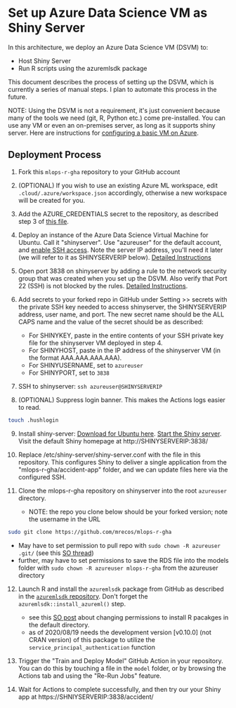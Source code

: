 # Set up Azure Data Science VM as Shiny Server

In this architecture, we deploy an Azure Data Science VM (DSVM) to:

* Host Shiny Server
* Run R scripts using the azuremlsdk package

This document describes the process of setting up the DSVM, which is currently a series of manual steps.
I plan to automate this process in the future.

NOTE: Using the DSVM is not a requirement, it's just convenient because many of the tools we need (git, R, Python etc.) come pre-installed. You can use any VM or even an on-premises server, as long as it supports shiny server. Here are instructions for [configuring a basic VM on Azure](https://canovasjm.netlify.app/2020/01/08/deploy-you-own-shiny-server-on-azure/).

## Deployment Process

1. Fork this `mlops-r-gha` repository to your GitHub account

1. (OPTIONAL) If you wish to use an existing Azure ML workspace, edit `.cloud/.azure/workspace.json` accordingly, otherwise a new workspace will be created for you.

1. Add the AZURE_CREDENTIALS secret to the repository, as described step 3 of [this file](https://github.com/machine-learning-apps/ml-template-azure/blob/master/README.md).

1. Deploy an instance of the Azure Data Science Virtual Machine for Ubuntu. Call it "shinyserver". Use "azureuser" for the default account, and [enable SSH access](https://docs.microsoft.com/en-us/azure/virtual-machines/linux/mac-create-ssh-keys?WT.mc_id=aiml-2093-davidsmi). Note the server IP address, you'll need it later (we will refer to it as SHINYSERVERIP below). [Detailed Instructions](https://docs.microsoft.com/en-us/azure/machine-learning/data-science-virtual-machine/dsvm-ubuntu-intro?WT.mc_id=aiml-2093-davidsmi)

1. Open port 3838 on shinyserver by adding a rule to the network security group that was created when you set up the DSVM. Also verify that Port 22 (SSH) is not blocked by the rules. [Detailed Instructions](https://docs.microsoft.com/azure/virtual-network/manage-network-security-group?WT.mc_id=aiml-2093-davidsmi). 

1. Add secrets to your forked repo in GitHub under Setting >> secrets with the private SSH key needed to access shinyserver, the SHINYSERVERIP address, user name, and port. The new secret name should be the ALL CAPS name and the value of the secret should be as described:
   - For SHINYKEY, paste in the entire contents of your SSH private key file for the shinyserver VM deployed in step 4.
   - For SHINYHOST, paste in the IP address of the shinyserver VM (in the format AAA.AAA.AAA.AAA).
   - For SHINYUSERNAME, set to `azureuser`
   - For SHINYPORT, set to `3838`

1. SSH to shinyserver: `ssh azureuser@SHINYSERVERIP`

1. (OPTIONAL) Suppress login banner. This makes the Actions logs easier to read.  
```bash
touch .hushlogin
```

9. Install shiny-server: [Download for Ubuntu here](https://rstudio.com/products/shiny/download-server/ubuntu/). [Start the Shiny server](https://docs.rstudio.com/shiny-server/#stopping-and-starting). Visit the default Shiny homepage at http://SHINYSERVERIP:3838/

1. Replace /etc/shiny-server/shiny-server.conf with the file in this repository. This configures Shiny to deliver a single application from the "mlops-r-gha/accident-app" folder, and we can update files here via the configured SSH.

1. Clone the mlops-r-gha repository on shinyserver into the root `azureuser` directory. 
   - NOTE: the repo you clone below should be your forked version; note the username in the URL
   
```bash
sudo git clone https://github.com/mrecos/mlops-r-gha
```
   - May have to set permission to pull repo with `sudo chown -R azureuser .git/` (see this [SO thread](https://stackoverflow.com/questions/13195814/trying-to-git-pull-with-error-cannot-open-git-fetch-head-permission-denied))
   - further, may have to set permissions to save the RDS file into the models folder with `sudo chown -R azureuser mlops-r-gha` from the azureuser directory

12. Launch R and install the `azuremlsdk` package from GitHub as described in the [`azuremlsdk` repository](https://github.com/Azure/azureml-sdk-for-r). Don't forget the `azuremlsdk::install_azureml()` step.
    - see this [SO post](https://stackoverflow.com/questions/32540919/library-is-not-writable/36696488#comment95292973_36696488) about changing permissions to install R pacakges in the default directory. 
    - as of 2020/08/19 needs the development version [v0.10.0] (not CRAN version) of this package to utilize the `service_principal_authentication` function

13. Trigger the "Train and Deploy Model" GitHub Action in your repository. You can do this by touching a file in the `model` folder, or by browsing the Actions tab and using the "Re-Run Jobs" feature.

14. Wait for Actions to complete successfully, and then try our your Shiny app at https://SHNIYSERVERIP:3838/accident/














